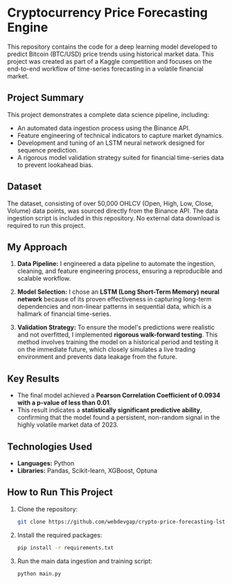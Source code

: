 # Cryptocurrency Price Forecasting Engine

This repository contains the code for a deep learning model developed to predict Bitcoin (BTC/USD) price trends using historical market data. This project was created as part of a Kaggle competition and focuses on the end-to-end workflow of time-series forecasting in a volatile financial market.

## Project Summary

This project demonstrates a complete data science pipeline, including:
- An automated data ingestion process using the Binance API.
- Feature engineering of technical indicators to capture market dynamics.
- Development and tuning of an LSTM neural network designed for sequence prediction.
- A rigorous model validation strategy suited for financial time-series data to prevent lookahead bias.

## Dataset

The dataset, consisting of over 50,000 OHLCV (Open, High, Low, Close, Volume) data points, was sourced directly from the Binance API. The data ingestion script is included in this repository. No external data download is required to run this project.

## My Approach

1.  **Data Pipeline:** I engineered a data pipeline to automate the ingestion, cleaning, and feature engineering process, ensuring a reproducible and scalable workflow.

2.  **Model Selection:** I chose an **LSTM (Long Short-Term Memory) neural network** because of its proven effectiveness in capturing long-term dependencies and non-linear patterns in sequential data, which is a hallmark of financial time-series.

3.  **Validation Strategy:** To ensure the model's predictions were realistic and not overfitted, I implemented **rigorous walk-forward testing**. This method involves training the model on a historical period and testing it on the immediate future, which closely simulates a live trading environment and prevents data leakage from the future.

## Key Results

* The final model achieved a **Pearson Correlation Coefficient of 0.0934 with a p-value of less than 0.01**.
* This result indicates a **statistically significant predictive ability**, confirming that the model found a persistent, non-random signal in the highly volatile market data of 2023.

## Technologies Used

-   **Languages:** Python
-   **Libraries:** Pandas, Scikit-learn, XGBoost, Optuna

## How to Run This Project

1.  Clone the repository:
    ```bash
    git clone https://github.com/webdevgap/crypto-price-forecasting-lstm
    ```
2.  Install the required packages:
    ```bash
    pip install -r requirements.txt
    ```
3.  Run the main data ingestion and training script:
    ```bash
    python main.py
    ```
